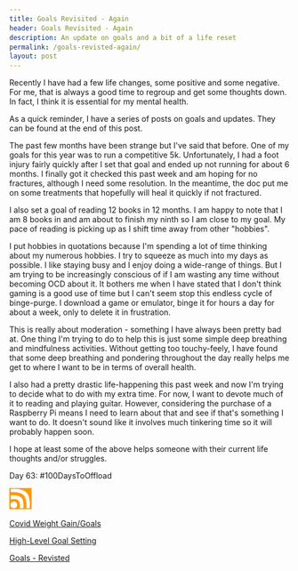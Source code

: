 ```yaml
---
title: Goals Revisited - Again
header: Goals Revisited - Again
description: An update on goals and a bit of a life reset
permalink: /goals-revisted-again/
layout: post
---
```


Recently I have had a few life changes, some positive and some negative. For me, that is always a good time to regroup and get some thoughts down. In fact, I think it is essential for my mental health.

As a quick reminder, I have a series of posts on goals and updates. They can be found at the end of this post.

The past few months have been strange but I've said that before. One of my goals for this year was to run a competitive 5k. Unfortunately, I had a foot injury fairly quickly after I set that goal and ended up not running for about 6 months. I finally got it checked this past week and am hoping for no fractures, although I need some resolution. In the meantime, the doc put me on some treatments that hopefully will heal it quickly if not fractured.

I also set a goal of reading 12 books in 12 months. I am happy to note that I am 8 books in and am about to finish my ninth so I am close to my goal. My pace of reading is picking up as I shift time away from other "hobbies".

I put hobbies in quotations because I'm spending a lot of time thinking about my numerous hobbies. I try to squeeze as much into my days as possible. I like staying busy and I enjoy doing a wide-range of things. But I am trying to be increasingly conscious of if I am wasting any time without becoming OCD about it. It bothers me when I have stated that I don't think gaming is a good use of time but I can't seem stop this endless cycle of binge-purge. I download a game or emulator, binge it for hours a day for about a week, only to delete it in frustration.

This is really about moderation - something I have always been pretty bad at. One thing I'm trying to do to help this is just some simple deep breathing and mindfulness activities. Without getting too touchy-feely, I have found that some deep breathing and pondering throughout the day really helps me get to where I want to be in terms of overall health.

I also had a pretty drastic life-happening this past week and now I'm trying to decide what to do with my extra time. For now, I want to devote much of it to reading and playing guitar. However, considering the purchase of a Raspberry Pi means I need to learn about that and see if that's something I want to do. It doesn't sound like it involves much tinkering time so it will probably happen soon.

I hope at least some of the above helps someone with their current life thoughts and/or struggles.

Day 63: #100DaysToOffload

<a href="https://blog.mooreanalysis.com/feed.xml"><img src="/assets/images/rss_feed.jpg" style="opacity:1;" width="40"/></a>

[Covid Weight Gain/Goals](https://rmooreblog.netlify.app/covid/)

[High-Level Goal Setting](https://rmooreblog.netlify.app/goals/)

[Goals - Revisted](https://rmooreblog.netlify.app/goals-revisited/)
